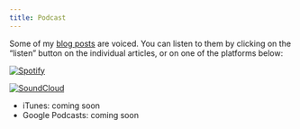 ```yaml
---
title: Podcast
---
```


Some of my [blog posts](/blog) are voiced. You can listen to them by clicking on the &ldquo;listen&rdquo; button on the individual articles, or on one of the platforms below:

[![Spotify](logos/spotify.svg)](https://open.spotify.com/show/7CIjRONYPExPeFs2R8GDZ0)

[![SoundCloud](logos/soundcloud.svg)](https://soundcloud.com/pasztor_at)

- iTunes: coming soon
- Google Podcasts: coming soon 